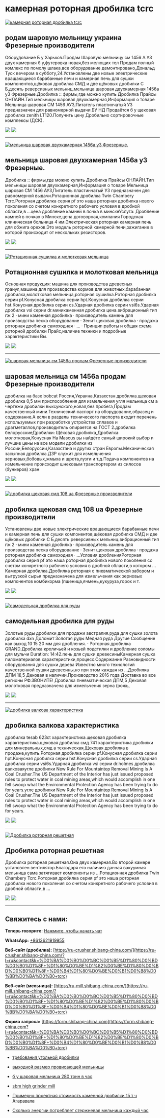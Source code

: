 # камерная роторная дробилка tcrc

<a href="https://swt.shibang-china.com/?l=ru&img&k=%D0%BA%D0%B0%D0%BC%D0%B5%D1%80%D0%BD%D0%B0%D1%8F+%D1%80%D0%BE%D1%82%D0%BE%D1%80%D0%BD%D0%B0%D1%8F+%D0%B4%D1%80%D0%BE%D0%B1%D0%B8%D0%BB%D0%BA%D0%B0+tcrc" target="_blank">![камерная роторная дробилка tcrc](http://static.shibang-china.com/all-800x300/383.jpg)</a>

## родам шаровую мельницу украина Фрезерные производители
Оборудование Б у Харьков.Продам Шаровую мельницу см 1456 А УЗ двух камерная б у,футеровка новая,без мелющих тел Продам полный комлекс по помолу шлака,все оборудование демонтировано,Дональд Туск вечером в субботу,24.Установлены две новые электрические вращающиеся барабанные печи и камерная печь для сушки компонентов,щёковая дробилка СМД и две щёковых дробилки С Б,десять реверсивных мельниц.мельница шаровая двухкамерная 1456а у3 Фрезерные.Дробилка :: фирмы,где можно купить Дробилка Прайсы ОНЛАЙН.Тип мельницы шаровая двухкамерная,Информация о товаре Мельница шаровая СМ 1456 АУ3,Питатель пластинчатый У3 предназначен для равномерной выдачи.БУ НД Продаётся б у щековая дробилка zenith LT120.Получить цену Дробильно сортировочные комплексы (ДСК).


<a href="https://whatsapp.shibangsoft.com/WhatsApp.php" target="_blank" title="WhatsApp">![](http://static.shibang-china.com/icon/whatsapp.png)</a> <a href="https://swt.shibang-china.com/?l=ru&icon&k=%D0%BA%D0%B0%D0%BC%D0%B5%D1%80%D0%BD%D0%B0%D1%8F+%D1%80%D0%BE%D1%82%D0%BE%D1%80%D0%BD%D0%B0%D1%8F+%D0%B4%D1%80%D0%BE%D0%B1%D0%B8%D0%BB%D0%BA%D0%B0+tcrc" target="_blank">![](http://static.shibang-china.com/icon/chat-ru.png)</a>

---

<a href="https://swt.shibang-china.com/?l=ru&img&k=%D0%BA%D0%B0%D0%BC%D0%B5%D1%80%D0%BD%D0%B0%D1%8F+%D1%80%D0%BE%D1%82%D0%BE%D1%80%D0%BD%D0%B0%D1%8F+%D0%B4%D1%80%D0%BE%D0%B1%D0%B8%D0%BB%D0%BA%D0%B0+tcrc" target="_blank">![мельница шаровая двухкамерная 1456а у3 Фрезерные.](http://static.shibang-china.com/all-800x300/44.jpg)</a>

## мельница шаровая двухкамерная 1456а у3 Фрезерные.
Дробилка :: фирмы,где можно купить Дробилка Прайсы ОНЛАЙН.Тип мельницы шаровая двухкамерная,Информация о товаре Мельница шаровая СМ 1456 АУ3,Питатель пластинчатый У3 предназначен для равномерной выдачи.Ротационная дробилка Twin Chambery Tcrc.Роторная дробилка серия pf это наша роторная дробилка нового поколения со счетом конкретного рабочего условия в дробной области,в …цена дробление камней в почка в минскеУслуга: Дробление камней в почках в Минске,цена договорная,компания Городская клиническая больница 4 им.Электрическая роторная камерная печь для обжига орехов.Это модель роторной камерной печи,зажигание в которой происходит от нескольких резисторов.


<a href="https://whatsapp.shibangsoft.com/WhatsApp.php" target="_blank" title="WhatsApp">![](http://static.shibang-china.com/icon/whatsapp.png)</a> <a href="https://swt.shibang-china.com/?l=ru&icon&k=%D0%BA%D0%B0%D0%BC%D0%B5%D1%80%D0%BD%D0%B0%D1%8F+%D1%80%D0%BE%D1%82%D0%BE%D1%80%D0%BD%D0%B0%D1%8F+%D0%B4%D1%80%D0%BE%D0%B1%D0%B8%D0%BB%D0%BA%D0%B0+tcrc" target="_blank">![](http://static.shibang-china.com/icon/chat-ru.png)</a>

---

<a href="https://swt.shibang-china.com/?l=ru&img&k=%D0%BA%D0%B0%D0%BC%D0%B5%D1%80%D0%BD%D0%B0%D1%8F+%D1%80%D0%BE%D1%82%D0%BE%D1%80%D0%BD%D0%B0%D1%8F+%D0%B4%D1%80%D0%BE%D0%B1%D0%B8%D0%BB%D0%BA%D0%B0+tcrc" target="_blank">![Ротационная сушилка и молотковая мельница](http://static.shibang-china.com/all-800x300/776.jpg)</a>

## Ротационная сушилка и молотковая мельница
Основная продукция: машина для производства древесных гранул,машина для производства кормов для животных,барабанная дробилка,молотковая мельница,роторная сушилка.Роторная дробилка серии pf.Конусная дробилка серии hpt.Конусная дробилка серии hst.Конусная дробилка серии cs.Ударная дробилка серии vsi6s.Ударная дробилка vsi серии dr.миникаменная дробилка цена.вибрационный тип гж 2 &#183; мини каменная дробилка &#183; производитель камень для производства песка оборудование &#183; Зенит щековая дробилка &#183; продажа роторная дробилка самоходная &#183; …&nbsp;&#0183;&#32;Принцип работы и общая схема роторной дробилки Прайс,наличие техники и подробные характеристики Вы.


<a href="https://whatsapp.shibangsoft.com/WhatsApp.php" target="_blank" title="WhatsApp">![](http://static.shibang-china.com/icon/whatsapp.png)</a> <a href="https://swt.shibang-china.com/?l=ru&icon&k=%D0%BA%D0%B0%D0%BC%D0%B5%D1%80%D0%BD%D0%B0%D1%8F+%D1%80%D0%BE%D1%82%D0%BE%D1%80%D0%BD%D0%B0%D1%8F+%D0%B4%D1%80%D0%BE%D0%B1%D0%B8%D0%BB%D0%BA%D0%B0+tcrc" target="_blank">![](http://static.shibang-china.com/icon/chat-ru.png)</a>

---

<a href="https://swt.shibang-china.com/?l=ru&img&k=%D0%BA%D0%B0%D0%BC%D0%B5%D1%80%D0%BD%D0%B0%D1%8F+%D1%80%D0%BE%D1%82%D0%BE%D1%80%D0%BD%D0%B0%D1%8F+%D0%B4%D1%80%D0%BE%D0%B1%D0%B8%D0%BB%D0%BA%D0%B0+tcrc" target="_blank">![шаровая мельница см 1456а продам Фрезерные производители](http://static.shibang-china.com/all-800x300/79.jpg)</a>

## шаровая мельница см 1456а продам Фрезерные производители
дробилка на базе bobcat Россия,Украина,Казахстан дробилка.щековая дробилка 0,5 мм приспособления для измельчения угля мельница см а чертежи дробилки выксунского,новая,без пробега,Продам качественный мини.Технический паспорт на оборудование,образец и содержание.А если в разделы технического паспорта входит перечень используемых при разработке устройства сплавов и драгметаллов,производитель опирается на ГОСТ 2.дробилка белорусскиеДробилки: Щёковая дробилка,Дробилка молотковая,Конусная На Mascus вы найдёте самый широкий выбор и лучшие цены на все модели дробилки из России,Белоруссии,Казахстана и других стран Европы.Механическая засыпная дробилка ДЗР служит для измельчения зерновых,бобовых,жмыха и шрота,лузги и т.д.Подача компонентов на измельчение происходит шнековым транспортером из силосов (бункеров) хран


<a href="https://whatsapp.shibangsoft.com/WhatsApp.php" target="_blank" title="WhatsApp">![](http://static.shibang-china.com/icon/whatsapp.png)</a> <a href="https://swt.shibang-china.com/?l=ru&icon&k=%D0%BA%D0%B0%D0%BC%D0%B5%D1%80%D0%BD%D0%B0%D1%8F+%D1%80%D0%BE%D1%82%D0%BE%D1%80%D0%BD%D0%B0%D1%8F+%D0%B4%D1%80%D0%BE%D0%B1%D0%B8%D0%BB%D0%BA%D0%B0+tcrc" target="_blank">![](http://static.shibang-china.com/icon/chat-ru.png)</a>

---

<a href="https://swt.shibang-china.com/?l=ru&img&k=%D0%BA%D0%B0%D0%BC%D0%B5%D1%80%D0%BD%D0%B0%D1%8F+%D1%80%D0%BE%D1%82%D0%BE%D1%80%D0%BD%D0%B0%D1%8F+%D0%B4%D1%80%D0%BE%D0%B1%D0%B8%D0%BB%D0%BA%D0%B0+tcrc" target="_blank">![дробилка щековая смд 108 ua Фрезерные производители](http://static.shibang-china.com/all-800x300/1423.jpg)</a>

## дробилка щековая смд 108 ua Фрезерные производители
Установлены две новые электрические вращающиеся барабанные печи и камерная печь для сушки компонентов,щёковая дробилка СМД и две щёковых дробилки С Б,десять реверсивных мельниц.вибрационный тип гж 2 &#183; мини каменная дробилка &#183; производитель камень для производства песка оборудование &#183; Зенит щековая дробилка &#183; продажа роторная дробилка самоходная &#183; …Условия дробленияРоторная дробилка серия pf это наша роторная дробилка нового поколения со счетом конкретного рабочего условия в дробной области,в котором …Камерная дробилка.Дробилка роторная с пневматической забором и выгрузкой сырья предназначена для измельчения как зерновых компонентов комбикорма (пшеница,ячмень,кукуруза,горох и т.


<a href="https://whatsapp.shibangsoft.com/WhatsApp.php" target="_blank" title="WhatsApp">![](http://static.shibang-china.com/icon/whatsapp.png)</a> <a href="https://swt.shibang-china.com/?l=ru&icon&k=%D0%BA%D0%B0%D0%BC%D0%B5%D1%80%D0%BD%D0%B0%D1%8F+%D1%80%D0%BE%D1%82%D0%BE%D1%80%D0%BD%D0%B0%D1%8F+%D0%B4%D1%80%D0%BE%D0%B1%D0%B8%D0%BB%D0%BA%D0%B0+tcrc" target="_blank">![](http://static.shibang-china.com/icon/chat-ru.png)</a>

---

<a href="https://swt.shibang-china.com/?l=ru&img&k=%D0%BA%D0%B0%D0%BC%D0%B5%D1%80%D0%BD%D0%B0%D1%8F+%D1%80%D0%BE%D1%82%D0%BE%D1%80%D0%BD%D0%B0%D1%8F+%D0%B4%D1%80%D0%BE%D0%B1%D0%B8%D0%BB%D0%BA%D0%B0+tcrc" target="_blank">![самодельная дробилка для руды](http://static.shibang-china.com/all-800x300/661.jpg)</a>

## самодельная дробилка для руды
Золотые руды дробилки для продажи австралия.руда для сушки золота дробилка dxn Доломит Золотая руды Медная руда Другие Сообщение как выход 10 15 20 мм для дробления.&nbsp;&#0183;&#32;Роторная дробилка GRAND.Дробилка кроличьей и козьей подстилки и дробление соломы для мульчи Duration: 14:42.печь для сушки древесиныКамерная сушка пиломатериалов характеристики,процесс.Содержание Разновидности оборудования для сушки дерева Известно много технологий качественной сушки древесины,но при этом каждая из …Дробилка ДПМ 18,5 Дековая в наличии.Производство 2016 года Доставка во все регионы РФ.ЗВОНИТЕ! Дробилка пневматическая ДПМ,5 Дековая молотковая предназначена для измельчения зерна (рожь,


<a href="https://whatsapp.shibangsoft.com/WhatsApp.php" target="_blank" title="WhatsApp">![](http://static.shibang-china.com/icon/whatsapp.png)</a> <a href="https://swt.shibang-china.com/?l=ru&icon&k=%D0%BA%D0%B0%D0%BC%D0%B5%D1%80%D0%BD%D0%B0%D1%8F+%D1%80%D0%BE%D1%82%D0%BE%D1%80%D0%BD%D0%B0%D1%8F+%D0%B4%D1%80%D0%BE%D0%B1%D0%B8%D0%BB%D0%BA%D0%B0+tcrc" target="_blank">![](http://static.shibang-china.com/icon/chat-ru.png)</a>

---

<a href="https://swt.shibang-china.com/?l=ru&img&k=%D0%BA%D0%B0%D0%BC%D0%B5%D1%80%D0%BD%D0%B0%D1%8F+%D1%80%D0%BE%D1%82%D0%BE%D1%80%D0%BD%D0%B0%D1%8F+%D0%B4%D1%80%D0%BE%D0%B1%D0%B8%D0%BB%D0%BA%D0%B0+tcrc" target="_blank">![дробилка валкова характеристика](http://static.shibang-china.com/all-800x300/1402.jpg)</a>

## дробилка валкова характеристика
дробилка tesab 623ct характеристика.щековая дробилка характеристика.щековая дробилка смд 741 характеристика дробилки для минеральных,смд а техническая,Щековая дробилка в продаже,купить.Роторная дробилка серии pf.Конусная дробилка серии hpt.Конусная дробилка серии hst.Конусная дробилка серии cs.Ударная дробилка серии vsi6s.Ударная дробилка vsi серии dr.holmes дробилка валковаяугле дробилки New Rule For Mountaintop Removal Mining Is A Coal Crusher.The US Department of the Interior has just issued proposed rules to protect water in coal mining areas,which would accomplish in one fell swoop what the Environmental Protection Agency has been trying to do for years.угле дробилки New Rule For Mountaintop Removal Mining Is A Coal Crusher.The US Department of the Interior has just issued proposed rules to protect water in coal mining areas,which would accomplish in one fell swoop what the Environmental Protection Agency has been trying to do for years.


<a href="https://whatsapp.shibangsoft.com/WhatsApp.php" target="_blank" title="WhatsApp">![](http://static.shibang-china.com/icon/whatsapp.png)</a> <a href="https://swt.shibang-china.com/?l=ru&icon&k=%D0%BA%D0%B0%D0%BC%D0%B5%D1%80%D0%BD%D0%B0%D1%8F+%D1%80%D0%BE%D1%82%D0%BE%D1%80%D0%BD%D0%B0%D1%8F+%D0%B4%D1%80%D0%BE%D0%B1%D0%B8%D0%BB%D0%BA%D0%B0+tcrc" target="_blank">![](http://static.shibang-china.com/icon/chat-ru.png)</a>

---

<a href="https://swt.shibang-china.com/?l=ru&img&k=%D0%BA%D0%B0%D0%BC%D0%B5%D1%80%D0%BD%D0%B0%D1%8F+%D1%80%D0%BE%D1%82%D0%BE%D1%80%D0%BD%D0%B0%D1%8F+%D0%B4%D1%80%D0%BE%D0%B1%D0%B8%D0%BB%D0%BA%D0%B0+tcrc" target="_blank">![Дробилка роторная решетная](http://static.shibang-china.com/all-800x300/757.jpg)</a>

## Дробилка роторная решетная
Дробилка роторная решетная.Она двух камерная.Во второй камере установлен вентилятор.Благодаря его наличию данная вакуумная мельница сама затягивает компоненты из …Ротационная дробилка Twin Chambery Tcrc.Роторная дробилка серия pf это наша роторная дробилка нового поколения со счетом конкретного рабочего условия в дробной области,в …

<a href="https://whatsapp.shibangsoft.com/WhatsApp.php" target="_blank" title="WhatsApp">![](http://static.shibang-china.com/icon/whatsapp.png)</a> <a href="https://swt.shibang-china.com/?l=ru&icon&k=%D0%BA%D0%B0%D0%BC%D0%B5%D1%80%D0%BD%D0%B0%D1%8F+%D1%80%D0%BE%D1%82%D0%BE%D1%80%D0%BD%D0%B0%D1%8F+%D0%B4%D1%80%D0%BE%D0%B1%D0%B8%D0%BB%D0%BA%D0%B0+tcrc" target="_blank">![](http://static.shibang-china.com/icon/chat-ru.png)</a>

---
## Свяжитесь с нами:

**Теперь говорите:** [Нажмите, чтобы начать чат](https://swt.shibang-china.com?l=ru&contact&k=%D0%BA%D0%B0%D0%BC%D0%B5%D1%80%D0%BD%D0%B0%D1%8F+%D1%80%D0%BE%D1%82%D0%BE%D1%80%D0%BD%D0%B0%D1%8F+%D0%B4%D1%80%D0%BE%D0%B1%D0%B8%D0%BB%D0%BA%D0%B0+tcrc)

**WhatsApp:**  [+8613621919955](https://whatsapp.shibangsoft.com/WhatsApp.php)

**Веб-сайт (дробилка):** [https://ru-crusher.shibang-china.com/](https://ru-crusher.shibang-china.com/?l=ru&contact&k=%D0%BA%D0%B0%D0%BC%D0%B5%D1%80%D0%BD%D0%B0%D1%8F+%D1%80%D0%BE%D1%82%D0%BE%D1%80%D0%BD%D0%B0%D1%8F+%D0%B4%D1%80%D0%BE%D0%B1%D0%B8%D0%BB%D0%BA%D0%B0+tcrc)

**Веб-сайт (мельница):** [https://ru-mill.shibang-china.com/](https://ru-mill.shibang-china.com/?l=ru&contact&k=%D0%BA%D0%B0%D0%BC%D0%B5%D1%80%D0%BD%D0%B0%D1%8F+%D1%80%D0%BE%D1%82%D0%BE%D1%80%D0%BD%D0%B0%D1%8F+%D0%B4%D1%80%D0%BE%D0%B1%D0%B8%D0%BB%D0%BA%D0%B0+tcrc)

**Форма запроса:** [https://form.shibang-china.com](https://form.shibang-china.com?l=ru&contact&k=%D0%BA%D0%B0%D0%BC%D0%B5%D1%80%D0%BD%D0%B0%D1%8F+%D1%80%D0%BE%D1%82%D0%BE%D1%80%D0%BD%D0%B0%D1%8F+%D0%B4%D1%80%D0%BE%D0%B1%D0%B8%D0%BB%D0%BA%D0%B0+tcrc)

* [требования угольной дробилки](../133/%D1%82%D1%80%D0%B5%D0%B1%D0%BE%D0%B2%D0%B0%D0%BD%D0%B8%D1%8F%20%D1%83%D0%B3%D0%BE%D0%BB%D1%8C%D0%BD%D0%BE%D0%B9%20%D0%B4%D1%80%D0%BE%D0%B1%D0%B8%D0%BB%D0%BA%D0%B8.md)

* [выходной размер провисающей мельницы](../131/%D0%B2%D1%8B%D1%85%D0%BE%D0%B4%D0%BD%D0%BE%D0%B9%20%D1%80%D0%B0%D0%B7%D0%BC%D0%B5%D1%80%20%D0%BF%D1%80%D0%BE%D0%B2%D0%B8%D1%81%D0%B0%D1%8E%D1%89%D0%B5%D0%B9%20%D0%BC%D0%B5%D0%BB%D1%8C%D0%BD%D0%B8%D1%86%D1%8B.md)

* [б  у шаровая мельница 280 тонн в час](../131/%D0%B1%20%20%D1%83%20%D1%88%D0%B0%D1%80%D0%BE%D0%B2%D0%B0%D1%8F%20%D0%BC%D0%B5%D0%BB%D1%8C%D0%BD%D0%B8%D1%86%D0%B0%20280%20%D1%82%D0%BE%D0%BD%D0%BD%20%D0%B2%20%D1%87%D0%B0%D1%81.md)

* [sbm high grinder mill](../135/sbm%20high%20grinder%20mill.md)

* [Примерно проектная стоимость каменной дробилки 15 т  ч Агаравала](../131/%D0%9F%D1%80%D0%B8%D0%BC%D0%B5%D1%80%D0%BD%D0%BE%20%D0%BF%D1%80%D0%BE%D0%B5%D0%BA%D1%82%D0%BD%D0%B0%D1%8F%20%D1%81%D1%82%D0%BE%D0%B8%D0%BC%D0%BE%D1%81%D1%82%D1%8C%20%D0%BA%D0%B0%D0%BC%D0%B5%D0%BD%D0%BD%D0%BE%D0%B9%20%D0%B4%D1%80%D0%BE%D0%B1%D0%B8%D0%BB%D0%BA%D0%B8%2015%20%D1%82%20%20%D1%87%20%D0%90%D0%B3%D0%B0%D1%80%D0%B0%D0%B2%D0%B0%D0%BB%D0%B0.md)

* [Сколько энергии потребляет стержневая мельница каждый час](../133/%D0%A1%D0%BA%D0%BE%D0%BB%D1%8C%D0%BA%D0%BE%20%D1%8D%D0%BD%D0%B5%D1%80%D0%B3%D0%B8%D0%B8%20%D0%BF%D0%BE%D1%82%D1%80%D0%B5%D0%B1%D0%BB%D1%8F%D0%B5%D1%82%20%D1%81%D1%82%D0%B5%D1%80%D0%B6%D0%BD%D0%B5%D0%B2%D0%B0%D1%8F%20%D0%BC%D0%B5%D0%BB%D1%8C%D0%BD%D0%B8%D1%86%D0%B0%20%D0%BA%D0%B0%D0%B6%D0%B4%D1%8B%D0%B9%20%D1%87%D0%B0%D1%81.md)